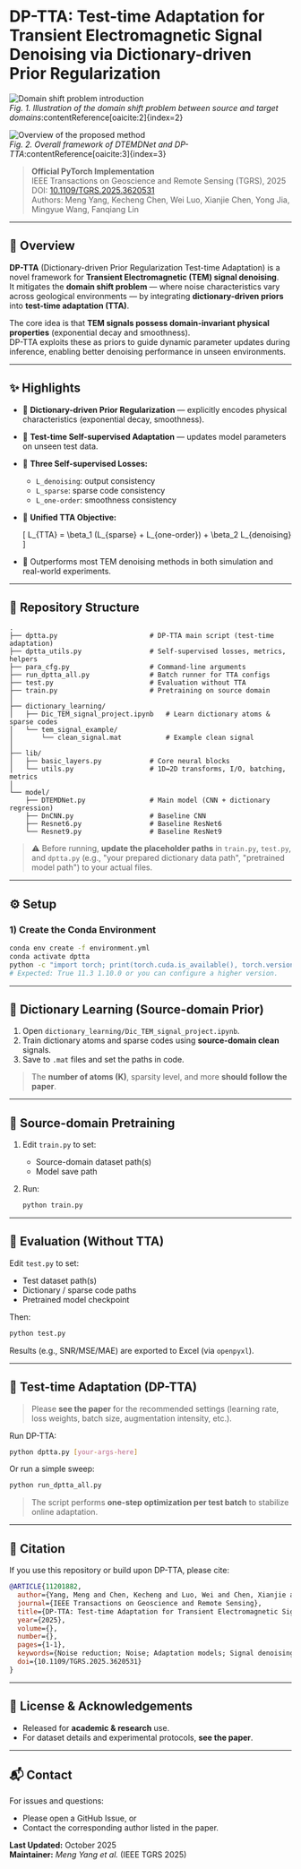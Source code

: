 # DP-TTA: Test-time Adaptation for Transient Electromagnetic Signal Denoising via Dictionary-driven Prior Regularization

![Domain shift problem introduction](domain-fig-12.png)  
*Fig. 1. Illustration of the domain shift problem between source and target domains*:contentReference[oaicite:2]{index=2}

![Overview of the proposed method](overview-of-method10.png)  
*Fig. 2. Overall framework of DTEMDNet and DP-TTA*:contentReference[oaicite:3]{index=3}

> **Official PyTorch Implementation**  
> IEEE Transactions on Geoscience and Remote Sensing (TGRS), 2025  
> DOI: [10.1109/TGRS.2025.3620531](https://doi.org/10.1109/TGRS.2025.3620531)  
> Authors: Meng Yang, Kecheng Chen, Wei Luo, Xianjie Chen, Yong Jia, Mingyue Wang, Fanqiang Lin  

---

## 🧠 Overview

**DP-TTA** (Dictionary-driven Prior Regularization Test-time Adaptation) is a novel framework for **Transient Electromagnetic (TEM) signal denoising**.  
It mitigates the **domain shift problem** — where noise characteristics vary across geological environments — by integrating **dictionary-driven priors** into **test-time adaptation (TTA)**.  

The core idea is that **TEM signals possess domain-invariant physical properties** (exponential decay and smoothness).  
DP-TTA exploits these as priors to guide dynamic parameter updates during inference, enabling better denoising performance in unseen environments.

---

## ✨ Highlights

- 🔹 **Dictionary-driven Prior Regularization** — explicitly encodes physical characteristics (exponential decay, smoothness).
- 🔹 **Test-time Self-supervised Adaptation** — updates model parameters on unseen test data.
- 🔹 **Three Self-supervised Losses:**
  - `L_denoising`: output consistency  
  - `L_sparse`: sparse code consistency  
  - `L_one-order`: smoothness consistency  
- 🔹 **Unified TTA Objective:**

  \[
  L_{TTA} = \beta_1 (L_{sparse} + L_{one-order}) + \beta_2 L_{denoising}
  \]

- 🔹 Outperforms most TEM denoising methods in both simulation and real-world experiments.

---

## 📁 Repository Structure

```text
.
├── dptta.py                       # DP-TTA main script (test-time adaptation)
├── dptta_utils.py                 # Self-supervised losses, metrics, helpers
├── para_cfg.py                    # Command-line arguments
├── run_dptta_all.py               # Batch runner for TTA configs
├── test.py                        # Evaluation without TTA
├── train.py                       # Pretraining on source domain
│
├── dictionary_learning/
│   ├── Dic_TEM_signal_project.ipynb   # Learn dictionary atoms & sparse codes
│   └── tem_signal_example/
│       └── clean_signal.mat           # Example clean signal
│
├── lib/
│   ├── basic_layers.py            # Core neural blocks
│   └── utils.py                   # 1D↔2D transforms, I/O, batching, metrics
│
└── model/
    ├── DTEMDNet.py                # Main model (CNN + dictionary regression)
    ├── DnCNN.py                   # Baseline CNN
    ├── Resnet6.py                 # Baseline ResNet6
    └── Resnet9.py                 # Baseline ResNet9
```

> ⚠️ Before running, **update the placeholder paths** in `train.py`, `test.py`, and `dptta.py` (e.g., "your prepared dictionary data path", "pretrained model path") to your actual files.

---

## ⚙️ Setup

### 1) Create the Conda Environment

```bash
conda env create -f environment.yml
conda activate dptta
python -c "import torch; print(torch.cuda.is_available(), torch.version.cuda, torch.__version__)"
# Expected: True 11.3 1.10.0 or you can configure a higher version.
```

---

## 🧩 Dictionary Learning (Source-domain Prior)

1. Open `dictionary_learning/Dic_TEM_signal_project.ipynb`.  
2. Train dictionary atoms and sparse codes using **source-domain clean** signals.  
3. Save to `.mat` files and set the paths in code.

> The **number of atoms (K)**, sparsity level, and more **should follow the paper**.

---

## 🧠 Source-domain Pretraining

1. Edit `train.py` to set:  
   - Source-domain dataset path(s)  
   - Model save path  

2. Run:

   ```bash
   python train.py
   ```

---

## 🧪 Evaluation (Without TTA)

Edit `test.py` to set:  
- Test dataset path(s)  
- Dictionary / sparse code paths  
- Pretrained model checkpoint  

Then:

```bash
python test.py
```

Results (e.g., SNR/MSE/MAE) are exported to Excel (via `openpyxl`).

---

## 🚀 Test-time Adaptation (DP-TTA)

> Please **see the paper** for the recommended settings (learning rate, loss weights, batch size, augmentation intensity, etc.).

Run DP-TTA:

```bash
python dptta.py [your-args-here]
```

Or run a simple sweep:

```bash
python run_dptta_all.py
```

> The script performs **one-step optimization per test batch** to stabilize online adaptation.

---

## 📘 Citation

If you use this repository or build upon DP-TTA, please cite:

```bibtex
@ARTICLE{11201882,
  author={Yang, Meng and Chen, Kecheng and Luo, Wei and Chen, Xianjie and Jia, Yong and Wang, Mingyue and Lin, Fanqiang},
  journal={IEEE Transactions on Geoscience and Remote Sensing}, 
  title={DP-TTA: Test-time Adaptation for Transient Electromagnetic Signal Denoising via Dictionary-driven Prior Regularization}, 
  year={2025},
  volume={},
  number={},
  pages={1-1},
  keywords={Noise reduction; Noise; Adaptation models; Signal denoising; Training; Mathematical models; Data models; Signal processing algorithms; Signal to noise ratio; Electromagnetics; Transient Electromagnetic Signals Denoising; Dictionary Learning; Test-time Adaptation; Deep Learning},
  doi={10.1109/TGRS.2025.3620531}
}
```

---

## 📜 License & Acknowledgements

- Released for **academic & research** use.  
- For dataset details and experimental protocols, **see the paper**.  

---

## 📬 Contact

For issues and questions:  
- Please open a GitHub Issue, or  
- Contact the corresponding author listed in the paper.

**Last Updated:** October 2025  
**Maintainer:** *Meng Yang et al.* (IEEE TGRS 2025)
